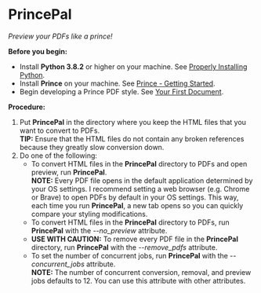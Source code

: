 # PrincePal
*Preview your PDFs like a prince!*

**Before you begin:**
* Install **Python 3.8.2** or higher on your machine. See [Properly Installing Python](https://docs.python-guide.org/starting/installation/).
* Install **Prince** on your machine. See [Prince - Getting Started](https://www.princexml.com/doc/installing/).
* Begin developing a Prince PDF style. See [Your First Document](https://www.princexml.com/doc/first-doc/).

**Procedure:**
1. Put **PrincePal** in the directory where you keep the HTML files that you want to convert to PDFs.  
**TIP:** Ensure that the HTML files do not contain any broken references because they greatly slow conversion down.
1. Do one of the following:
    * To convert HTML files in the **PrincePal** directory to PDFs and open preview, run **PrincePal**.  
    **NOTE:** Every PDF file opens in the default application determined by your OS settings. I recommend setting a web browser (e.g. Chrome or Brave) to open PDFs by default in your OS settings. This way, each time you run **PrincePal**, a new tab opens so you can quickly compare your styling modifications.
    * To convert HTML files in the **PrincePal** directory to PDFs, run **PrincePal** with the *--no_preview* attribute.
    * **USE WITH CAUTION:** To remove every PDF file in the **PrincePal** directory, run **PrincePal** with the *--remove_pdfs* attribute.
    * To set the number of concurrent jobs, run **PrincePal** with the *--concurrent_jobs* attribute.  
    **NOTE:** The number of concurrent conversion, removal, and preview jobs defaults to 12. You can use this attribute with other attributes.
